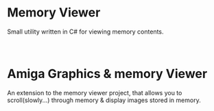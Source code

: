 # Memory Viewer
Small utility written in C# for viewing memory contents.
<br>
<br>
<br>
# Amiga Graphics & memory Viewer
An extension to the memory viewer project, that allows you to scroll(slowly...) through memory & display images stored in memory.
